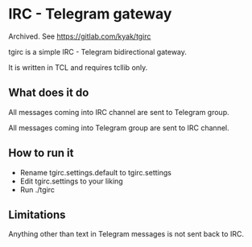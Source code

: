 # IRC - Telegram gateway

Archived. See https://gitlab.com/kyak/tgirc

tgirc is a simple IRC - Telegram bidirectional gateway.

It is written in TCL and requires tcllib only.

## What does it do

All messages coming into IRC channel are sent to Telegram group.

All messages coming into Telegram group are sent to IRC channel.

## How to run it

* Rename tgirc.settings.default to tgirc.settings
* Edit tgirc.settings to your liking
* Run ./tgirc

## Limitations

Anything other than text in Telegram messages is not sent back to IRC.

